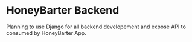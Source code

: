 # HoneyBarter Backend

Planning to use Django for all backend developement and expose API to consumed by HoneyBarter App.

